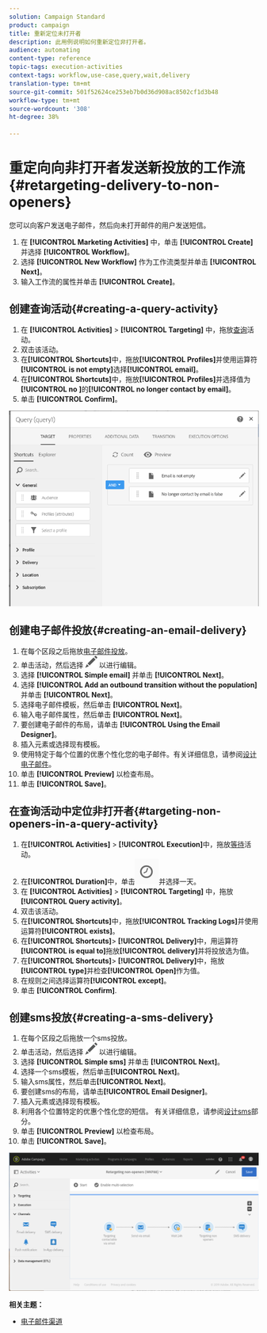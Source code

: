 ```yaml
---
solution: Campaign Standard
product: campaign
title: 重新定位未打开者
description: 此用例说明如何重新定位非打开者。
audience: automating
content-type: reference
topic-tags: execution-activities
context-tags: workflow,use-case,query,wait,delivery
translation-type: tm+mt
source-git-commit: 501f52624ce253eb7b0d36d908ac8502cf1d3b48
workflow-type: tm+mt
source-wordcount: '308'
ht-degree: 38%

---
```



# 重定向向非打开者发送新投放的工作流{#retargeting-delivery-to-non-openers}

您可以向客户发送电子邮件，然后向未打开邮件的用户发送短信。

1. 在 **[!UICONTROL Marketing Activities]** 中，单击 **[!UICONTROL Create]** 并选择 **[!UICONTROL Workflow]**。
1. 选择 **[!UICONTROL New Workflow]** 作为工作流类型并单击 **[!UICONTROL Next]**。
1. 输入工作流的属性并单击 **[!UICONTROL Create]**。

## 创建查询活动{#creating-a-query-activity}

1. 在 **[!UICONTROL Activities]** > **[!UICONTROL Targeting]** 中，拖放[查询](../../automating/using/query.md)活动。
1. 双击该活动。
1. 在&#x200B;**[!UICONTROL Shortcuts]**&#x200B;中，拖放&#x200B;**[!UICONTROL Profiles]**&#x200B;并使用运算符&#x200B;**[!UICONTROL is not empty]**&#x200B;选择&#x200B;**[!UICONTROL email]**。
1. 在&#x200B;**[!UICONTROL Shortcuts]**&#x200B;中，拖放&#x200B;**[!UICONTROL Profiles]**&#x200B;并选择值为&#x200B;**[!UICONTROL no ]**&#x200B;的&#x200B;**[!UICONTROL no longer contact by email]**。
1. 单击 **[!UICONTROL Confirm]**。

![](assets/wf-complement-query.png)

## 创建电子邮件投放{#creating-an-email-delivery}

1. 在每个区段之后拖放[电子邮件投放](../../automating/using/email-delivery.md)。
1. 单击活动，然后选择 ![](assets/edit_darkgrey-24px.png) 以进行编辑。
1. 选择 **[!UICONTROL Simple email]** 并单击 **[!UICONTROL Next]**。
1. 选择 **[!UICONTROL Add an outbound transition without the population]** 并单击 **[!UICONTROL Next]**。
1. 选择电子邮件模板，然后单击 **[!UICONTROL Next]**。
1. 输入电子邮件属性，然后单击 **[!UICONTROL Next]**。
1. 要创建电子邮件的布局，请单击 **[!UICONTROL Using the Email Designer]**。
1. 插入元素或选择现有模板。
1. 使用特定于每个位置的优惠个性化您的电子邮件。有关详细信息，请参阅[设计电子邮件](../../designing/using/designing-from-scratch.md#designing-an-email-content-from-scratch)。
1. 单击 **[!UICONTROL Preview]** 以检查布局。
1. 单击 **[!UICONTROL Save]**。

## 在查询活动中定位非打开者{#targeting-non-openers-in-a-query-activity}

1. 在&#x200B;**[!UICONTROL Activities]** > **[!UICONTROL Execution]**&#x200B;中，拖放[等待](../../automating/using/wait.md)活动。
1. 在&#x200B;**[!UICONTROL Duration]**&#x200B;中，单击![](assets/duration-icon.png)并选择一天。
1. 在 **[!UICONTROL Activities]** > **[!UICONTROL Targeting]** 中，拖放 **[!UICONTROL Query activity]**。
1. 双击该活动。
1. 在&#x200B;**[!UICONTROL Shortcuts]**&#x200B;中，拖放&#x200B;**[!UICONTROL Tracking Logs]**&#x200B;并使用运算符&#x200B;**[!UICONTROL exists]**。
1. 在&#x200B;**[!UICONTROL Shortcuts]**> **[!UICONTROL Delivery]**&#x200B;中，用运算符&#x200B;**[!UICONTROL is equal to]**&#x200B;拖放&#x200B;**[!UICONTROL delivery]**&#x200B;并将投放选为值。
1. 在&#x200B;**[!UICONTROL Shortcuts]**> **[!UICONTROL Delivery]**&#x200B;中，拖放&#x200B;**[!UICONTROL type]**&#x200B;并检查&#x200B;**[!UICONTROL Open]**&#x200B;作为值。
1. 在规则之间选择运算符&#x200B;**[!UICONTROL except]**。
1. 单击 **[!UICONTROL Confirm]**.

## 创建sms投放{#creating-a-sms-delivery}

1. 在每个区段之后拖放一个sms投放。
1. 单击活动，然后选择 ![](assets/edit_darkgrey-24px.png) 以进行编辑。
1. 选择 **[!UICONTROL Simple sms]** 并单击 **[!UICONTROL Next]**。
1. 选择一个sms模板，然后单击&#x200B;**[!UICONTROL Next]**。
1. 输入sms属性，然后单击&#x200B;**[!UICONTROL Next]**。
1. 要创建sms的布局，请单击&#x200B;**[!UICONTROL Email Designer]**。
1. 插入元素或选择现有模板。
1. 利用各个位置特定的优惠个性化您的短信。
有关详细信息，请参阅[设计sms](../../channels/using/creating-an-sms-message.md)部分。
1. 单击 **[!UICONTROL Preview]** 以检查布局。
1. 单击 **[!UICONTROL Save]**。

![](assets/wf-retargeting-non-openers.png)

**相关主题：**

* [电子邮件渠道](../../channels/using/creating-an-email.md)
